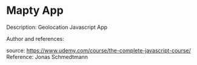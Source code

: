 # Mapty App

Description: Geolocation Javascript App
 
Author and references:

source: https://www.udemy.com/course/the-complete-javascript-course/	
Reference: Jonas Schmedtmann
